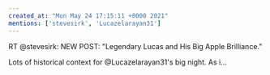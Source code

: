 ```yaml
---
created_at: "Mon May 24 17:15:11 +0000 2021"
mentions: ['stevesirk', 'Lucazelarayan31']
---
```


RT @stevesirk: NEW POST: "Legendary Lucas and His Big Apple Brilliance."

Lots of historical context for @Lucazelarayan31's big night. As i…